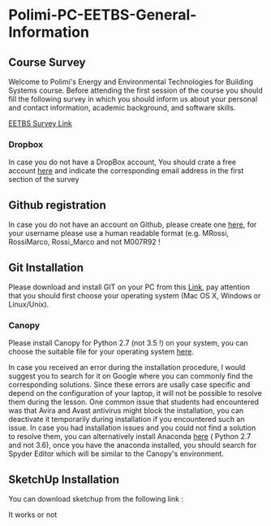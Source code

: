# Polimi-PC-EETBS-General-Information

## Course Survey

Welcome to Polimi's Energy and Environmental Technologies for Building Systems course. 
Before attending the first session of the course you should fill the following survey in which you should inform us about your personal and contact information, academic background, and software skills.

[EETBS Survey Link](https://goo.gl/forms/CFY8Acq2qjNiIHSg1)

### Dropbox
 
 In case you do not have a DropBox account, You should crate a free account [here](https://www.dropbox.com/) and indicate the corresponding email address in the first section of the survey

## Github registration
 In case you do not have an account on Github, please create one [here](https://github.com/), for your username please use a human readable format (e.g. MRossi, RossiMarco, Rossi_Marco and not M007R92 ! 
  

## Git Installation 

Please download and install GIT on your PC from this [Link](https://git-scm.com/downloads), pay attention that you should first choose your operating system (Mac OS X, Windows or Linux/Unix).
 
### Canopy

Please install Canopy for Python 2.7 (not 3.5 !)  on your system, you can choose the suitable file for your operating system [here](https://store.enthought.com/downloads/).  
 
In case you received an error during the installation procedure, I would suggest you to search for it on Google where you can commonly find the corresponding solutions. Since these errors are usally case specific and depend on the configuration of your laptop, it will not be possible to resolve them during the lesson. One common issue that students had encountered was that Avira and Avast antivirus  might block the installation, you can deactivate it temporarily during installation if you encountered such an issue.  In case you had installation issues and you could not find a solution to resolve them, you can alternatively install Anaconda [here](https://www.anaconda.com/download/) ( Python 2.7 and not 3.6), once you have the anaconda installed, you should search for Spyder Editor which will be similar to the Canopy's environment.
 
 ## SketchUp Installation 
You can download sketchup from the following link :


 It works
or not
 
